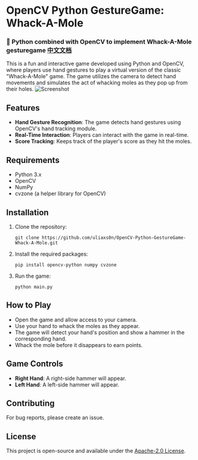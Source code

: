 # OpenCV Python GestureGame: Whack-A-Mole
### 🐹 Python combined with OpenCV to implement Whack-A-Mole gesturegame [中文文档](https://github.com/uliaxs0n/OpenCV-Python-GestureGame-Whack-A-Mole/blob/main/README_CN.md)
This is a fun and interactive game developed using Python and OpenCV, where players use hand gestures to play a virtual version of the classic "Whack-A-Mole" game. The game utilizes the camera to detect hand movements and simulates the act of whacking moles as they pop up from their holes.
![Screenshot](https://pic.superbed.cc/item/666117dbfcada11d37d8d61a.jpg)

## Features

- **Hand Gesture Recognition**: The game detects hand gestures using OpenCV's hand tracking module.
- **Real-Time Interaction**: Players can interact with the game in real-time.
- **Score Tracking**: Keeps track of the player's score as they hit the moles.

## Requirements

- Python 3.x
- OpenCV
- NumPy
- cvzone (a helper library for OpenCV)

## Installation

1. Clone the repository:
   ```
   git clone https://github.com/uliaxs0n/OpenCV-Python-GestureGame-Whack-A-Mole.git
   ```
2. Install the required packages:
   ```
   pip install opencv-python numpy cvzone
   ```
3. Run the game:
   ```
   python main.py
   ```

## How to Play

- Open the game and allow access to your camera.
- Use your hand to whack the moles as they appear.
- The game will detect your hand's position and show a hammer in the corresponding hand.
- Whack the mole before it disappears to earn points.

## Game Controls

- **Right Hand**: A right-side hammer will appear.
- **Left Hand**: A left-side hammer will appear.


## Contributing

For bug reports, please create an issue.

## License

This project is open-source and available under the [Apache-2.0 License](https://github.com/uliaxs0n/OpenCV-Python-GestureGame-Whack-A-Mole/blob/main/LICENSE).
